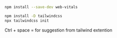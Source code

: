 ```bash
npm install --save-dev web-vitals

npm install -D tailwindcss
npx tailwindcss init
```
Ctrl + space = for suggestion from tailwind extention